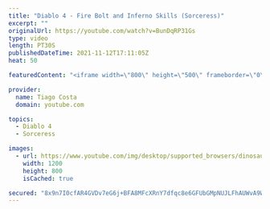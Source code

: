 ```yaml
---
title: "Diablo 4 - Fire Bolt and Inferno Skills (Sorceress)"
excerpt: ""
originalUrl: https://youtube.com/watch?v=BunDqRP31Gs
type: video
length: PT30S
publishedDateTime: 2021-11-12T17:11:05Z
heat: 50

featuredContent: "<iframe width=\"800\" height=\"500\" frameborder=\"0\" src=\"https://www.youtube.com/embed/BunDqRP31Gs\" allow=\"accelerometer; autoplay; encrypted-media; gyroscope; picture-in-picture\" allowfullscreen></iframe>"

provider:
  name: Tiago Costa
  domain: youtube.com

topics:
  - Diablo 4
  - Sorceress

images:
  - url: https://www.youtube.com/img/desktop/supported_browsers/dinosaur.png
    width: 1200
    height: 800
    isCached: true

secured: "8x9n7I0cfAR4GVDv7eG6j+BFA8MFcXRnY7dfqc8e6GFUbGMpNUJLFhAUWvA9WsQ/OgWHc+rAb4MJRKoNBWYIefPcBXt6s01xt2fThl4iQp/kUv+LnAaIdqfYpAgmIo+jWXbvNx0eUSIBAqUs3JvwzUUxnjwdyymG2KShQIQHzEE7LzHKnI/UtMd4oMTP41dmfV3J0+QiU9GxR8wPVAZkBWtmtEHBNmHDzsd26Jvkce95m5oHS7VXBt8XM1hZvc2r4tGX4Ee/OSryAyo+xQ73GiaY3WgB0qOeiUmP/ZUUOb9awv7rwKYoY2+M8tx4xC8UmnZekX8BBP67VZA00QLcF4gw1fhWnlsTmEKNO3lh2GzG668zLcSLu9E/TZ2BjVbsb5n5lvpZcyOQf0RWmnNZfvfoApdF2QaKp9gYK7O8Xao=;FFK015nhvZtPRkdinvOMbA=="
---
```


